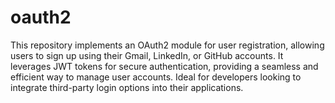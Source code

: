 # oauth2
This repository implements an OAuth2 module for user registration, allowing users to sign up using their Gmail, LinkedIn, or GitHub accounts. It leverages JWT tokens for secure authentication, providing a seamless and efficient way to manage user accounts. Ideal for developers looking to integrate third-party login options into their applications.
